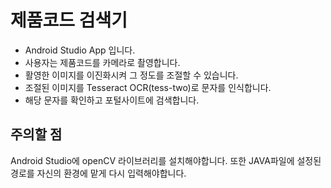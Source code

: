 제품코드 검색기
============

 - Android Studio App 입니다.
 - 사용자는 제품코드를 카메라로 촬영합니다.
 - 활영한 이미지를 이진화시켜 그 정도를 조절할 수 있습니다.
 - 조절된 이미지를 Tesseract OCR(tess-two)로 문자를 인식합니다.
 - 해당 문자를 확인하고 포털사이트에 검색합니다.


주의할 점
--------------

Android Studio에 openCV 라이브러리를 설치해야합니다.
또한 JAVA파일에 설정된 경로를 자신의 환경에 맡게 다시 입력해야합니다.